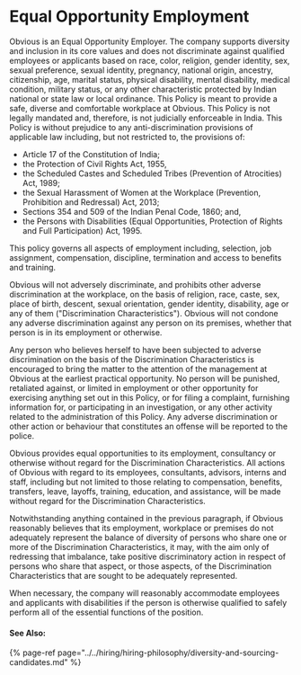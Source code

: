 # Equal Opportunity Employment

Obvious is an Equal Opportunity Employer. The company supports diversity and inclusion in its core values and does not discriminate against qualified employees or applicants based on race, color, religion, gender identity, sex, sexual preference, sexual identity, pregnancy, national origin, ancestry, citizenship, age, marital status, physical disability, mental disability, medical condition, military status, or any other characteristic protected by Indian national or state law or local ordinance. This Policy is meant to provide a safe, diverse and comfortable workplace at Obvious. This Policy is not legally mandated and, therefore, is not judicially enforceable in India. This Policy is without prejudice to any anti-discrimination provisions of applicable law including, but not restricted to, the provisions of:

* Article 17 of the Constitution of India;
* the Protection of Civil Rights Act, 1955,
* the Scheduled Castes and Scheduled Tribes \(Prevention of Atrocities\) Act, 1989;
* the Sexual Harassment of Women at the Workplace \(Prevention, Prohibition and Redressal\) Act, 2013;
* Sections 354 and 509 of the Indian Penal Code, 1860; and,
* the Persons with Disabilities \(Equal Opportunities, Protection of Rights and Full Participation\) Act, 1995.

This policy governs all aspects of employment including, selection, job assignment, compensation, discipline, termination and access to benefits and training.

Obvious will not adversely discriminate, and prohibits other adverse discrimination at the workplace, on the basis of religion, race, caste, sex, place of birth, descent, sexual orientation, gender identity, disability, age or any of them \("Discrimination Characteristics"\). Obvious will not condone any adverse discrimination against any person on its premises, whether that person is in its employment or otherwise.

Any person who believes herself to have been subjected to adverse discrimination on the basis of the Discrimination Characteristics is encouraged to bring the matter to the attention of the management at Obvious at the earliest practical opportunity. No person will be punished, retaliated against, or limited in employment or other opportunity for exercising anything set out in this Policy, or for filing a complaint, furnishing information for, or participating in an investigation, or any other activity related to the administration of this Policy. Any adverse discrimination or other action or behaviour that constitutes an offense will be reported to the police.

Obvious provides equal opportunities to its employment, consultancy or otherwise without regard for the Discrimination Characteristics. All actions of Obvious with regard to its employees, consultants, advisors, interns and staff, including but not limited to those relating to compensation, benefits, transfers, leave, layoffs, training, education, and assistance, will be made without regard for the Discrimination Characteristics.

Notwithstanding anything contained in the previous paragraph, if Obvious reasonably believes that its employment, workplace or premises do not adequately represent the balance of diversity of persons who share one or more of the Discrimination Characteristics, it may, with the aim only of redressing that imbalance, take positive discriminatory action in respect of persons who share that aspect, or those aspects, of the Discrimination Characteristics that are sought to be adequately represented.

When necessary, the company will reasonably accommodate employees and applicants with disabilities if the person is otherwise qualified to safely perform all of the essential functions of the position.

#### See Also:

{% page-ref page="../../hiring/hiring-philosophy/diversity-and-sourcing-candidates.md" %}

